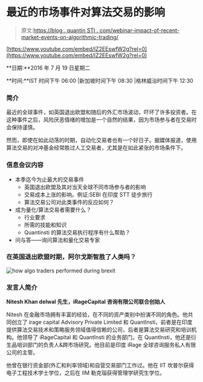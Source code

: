 # 最近的市场事件对算法交易的影响

> 原文:[https://blog . quantin STI . com/webinar-impact-of-recent-market-events-on-algorithmic-trading/](https://blog.quantinsti.com/webinar-impact-of-recent-market-events-on-algorithmic-trading/)

[https://www.youtube.com/embed/IZ2EEswfW2g?rel=0](https://www.youtube.com/embed/IZ2EEswfW2g?rel=0)

**日期:**2016 年 7 月 19 日星期二

**时间:**IST 时间下午 06:00 |新加坡时间下午 08:30 |格林威治时间下午 12:30

### **简介**

最近的全球事件，如英国退出欧盟和随后的外汇市场波动，吓坏了许多投资者。在这种事件之后，风险厌恶情绪的增加是一个自然的结果，因为市场参与者在交易时会保持谨慎。

然而，即使在如此动荡的时期，自动化交易者也有一个好日子。据媒体报道，使用算法交易的对冲基金经常胜过人工交易者，尤其是在如此紧张的市场条件下。

### **信息会议内容**

*   本季迄今为止最大的交易事件
    *   英国退出欧盟及其对当天全球不同市场参与者的影响
    *   交易成本上涨的影响。例证:SEBI 在印度 STT 徒步旅行
    *   算法交易公司对此类事件的反应如何？
*   成为量化/算法交易者需要什么？
    *   行业要求
    *   所需的技能和知识
    *   Quantinsti 的算法交易执行程序有什么帮助？
*   问与答——询问算法和量化交易专家

### 在英国退出欧盟时期，阿尔戈斯智胜了人类吗？

![how algo traders performed during brexit](../Images/75d7c5842bda1e8dba865aa1149705a9.png)

### **发言人简介**

**Nitesh Khan delwal 先生，iRageCapital 咨询有限公司联合创始人**

Nitesh 在金融市场拥有丰富的经验，在不同的资产类别中扮演不同的角色。他共同创立了 irage capital Advisory Private Limited 和 QuantInsti，前者是在印度提供算法交易技术和策略服务领域值得信赖的公司，后者是算法交易研究和培训机构。他领导了 iRageCapital 和 QuantInsti 的业务部门。在 QuantInsti，他还是衍生品培训部门的负责人&跨市场研究。他目前是印度 iRage 全球咨询服务私人有限公司的主管。

他曾在银行资金部(外汇和利率领域)和自营交易部门工作过。他在 IIT 坎普尔获得电子工程技术学士学位，之后在 IIM 勒克瑙获得管理学研究生学位。